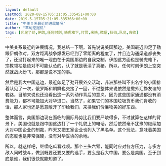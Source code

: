 ```yaml
---
layout: default
Lastmod: 2020-08-15T05:21:05.335451+00:00
date: 2019-5-15T05:21:05.335366+00:00
title: "中美关系最近的进展情况"
author: "草甸挖掘机"
tags: [卯足了劲,伊朗,任何时刻,骑虎难下,打赏,来换,微信,扫码,队见,肯收]
---
```


中美关系最近的进展情况，我总结一下啊。首先说说美国那边，美国最近卯足了劲跟伊朗作对，双方距离战争爆发已经到了零距离的程度了，并且连沟通渠道都丧失了，还没打起来的唯一理由在于美国那边的自我克制。伊朗这方面也是骑虎难下，宗教领袖是绝对不可能认怂的，认了就是亵渎了真猪。所以，任何时刻伊朗上空突然就战火纷飞，那都是说不定的事。

然后是我大中国这边，最近卯足了劲开展外交活动，非洲那些叫不出名字的小国排着队见了一次，俄罗斯和朝鲜也交接了一回，不过整体来说依然是撒外汇挣友谊的套路，目前来说也还没看出这一系列动作背后的意义。因为这些国家通通都没有消费能力，都不可能加大对华进口。当然了，如果它们的本国垃圾货币我们肯收的话，那人家也还是愿意敞开了印给我们，来换我们价廉物美的好东西。

整体而言，美国那边现在面临的国际局势比我们要严峻得多，不过就算在这样的背景下，美国也就是跟中国这边打了一个礼貌上的电话，然后依然毫不犹豫的继续加大对中国企业的制裁，昨天又把五家企业也列入了黑名单。这个玩法，意味着美国的态度也是非常强硬，没有对华妥协的余地。

所以，就这样吧，继续吃瓜看戏呗。那个三头六臂，能同时应对各方压力，与多方敌人同时战斗，做到既要还要又要的选手，要么是我大中国，要么是美国。至于到底是谁，我们很快就能知道了。
